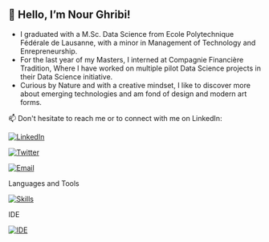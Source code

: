 ## 👋 Hello, I’m Nour Ghribi!

- I graduated with a M.Sc. Data Science from Ecole Polytechnique Fédérale de Lausanne, with a minor in Management of Technology and Enrepreneurship.
- For the last year of my Masters, I interned at Compagnie Financière Tradition, Where I have worked on multiple pilot Data Science projects in their Data Science initiative.
- Curious by Nature and with a creative mindset, I like to discover more about emerging technologies and am fond of design and modern art forms.

📫 Don't hesitate to reach me or to connect with me on LinkedIn:

[![LinkedIn](https://skills.thijs.gg/icons?i=linkedin)](https://www.linkedin.com/in/nour-ghribi/)

[![Twitter](https://skills.thijs.gg/icons?i=twitter)]([https://www.linkedin.com/in/nour-ghribi/](https://twitter.com/ghribi_nour_))

[![Email](https://skills.thijs.gg/icons?i=email)](mailto:nour.ghribi.ng@gmail.com)

Languages and Tools

[![Skills](https://skills.thijs.gg/icons?i=java,scala,python,c,mysql,docker,pytorch,tensorflow,github,gitlab,linux,gcp,bash&perline=6)](#)

IDE

[![IDE](https://skills.thijs.gg/icons?i=eclipse,idea,vscode,vim&perline=6)](#)


<!---
Design and art

[![Design](https://skills.thijs.gg/icons?i=ai,blender&perline=6)]()
--->

<!---
nourGhribi/nourGhribi is a ✨ special ✨ repository because its `README.md` (this file) appears on your GitHub profile.
You can click the Preview link to take a look at your changes.
--->
